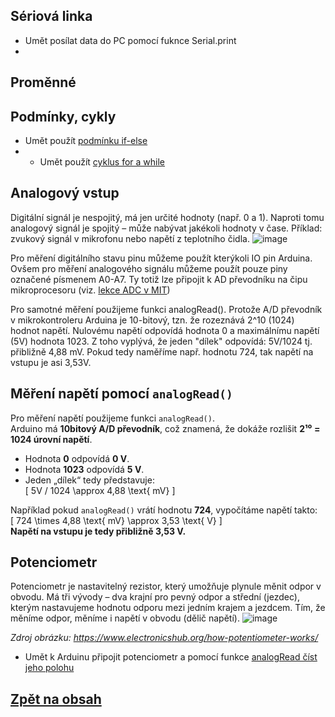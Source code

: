 <script type="text/javascript" id="MathJax-script" async 
  src="https://cdn.jsdelivr.net/npm/mathjax@3/es5/tex-svg.js"> 
</script> 


## Sériová linka
- Umět posílat data do PC pomocí fuknce Serial.print
- 
## Proměnné

## Podmínky, cykly
- Umět použít [podmínku if-else](https://www.itnetwork.cz/hardware-pc/arduino/programovaci-jazyk/podminky-a-jejich-pouziti)
- - Umět použít [cyklus for a while](https://www.itnetwork.cz/hardware-pc/arduino/programovaci-jazyk/cykly-jejich-syntaxe-a-pouziti)


## Analogový vstup
Digitální signál je nespojitý, má jen určité hodnoty (např. 0 a 1). Naproti tomu analogový signál je spojitý – může nabývat jakékoli hodnoty v čase. Příklad: zvukový signál v mikrofonu nebo napětí z teplotního čidla. 
![image](https://github.com/user-attachments/assets/2b732a50-2db1-4dce-9876-792f86aa4e0d)

Pro měření digitálního stavu pinu můžeme použít kterýkoli IO pin Arduina. Ovšem pro měření analogového signálu můžeme použít pouze piny označené písmenem A0-A7. Ty totiž lze připojit k AD převodníku na čipu mikroprocesoru (viz. [lekce ADC v MIT](https://tomaschovanec.github.io/MIT/13_ADC.html))

Pro samotné měření použijeme funkci analogRead(). Protože  A/D převodník v mikrokontroleru Arduina je 10-bitový, tzn. že rozeznává 2^10 (1024) hodnot napětí. Nulovému napětí odpovídá hodnota 0 a maximálnímu napětí (5V) hodnota 1023. Z toho vyplývá, že jeden "dílek" odpovídá: 5V/1024 tj. přibližně 4,88 mV. Pokud tedy naměříme např. hodnotu 724, tak napětí na vstupu je asi 3,53V.

## Měření napětí pomocí `analogRead()`
Pro měření napětí použijeme funkci `analogRead()`.  
Arduino má **10bitový A/D převodník**, což znamená, že dokáže rozlišit **2¹⁰ = 1024 úrovní napětí**.

- Hodnota **0** odpovídá **0 V**.  
- Hodnota **1023** odpovídá **5 V**.  
- Jeden „dílek“ tedy představuje:  
  \[
  5V / 1024 \approx 4,88 \text{ mV}
  \]

Například pokud `analogRead()` vrátí hodnotu **724**, vypočítáme napětí takto:  
\[
724 \times 4,88 \text{ mV} \approx 3,53 \text{ V}
\]  
**Napětí na vstupu je tedy přibližně 3,53 V.**


## Potenciometr
Potenciometr je nastavitelný rezistor, který umožňuje plynule měnit odpor v obvodu. Má tři vývody – dva krajní pro pevný odpor a střední (jezdec), kterým nastavujeme hodnotu odporu mezi jedním krajem a jezdcem. Tím, že měníme odpor, měníme i napětí v obvodu (dělič napětí).
![image](https://github.com/user-attachments/assets/64cce819-1b1f-4ab6-a5a2-6c1b35ec267e)

*Zdroj obrázku: https://www.electronicshub.org/how-potentiometer-works/*

- Umět k Arduinu připojit potenciometr a pomocí funkce [analogRead číst jeho polohu](https://bastlirna.hwkitchen.cz/arduino-zaklady-5-read-analog-voltage/)


## [Zpět na obsah](README.md)
